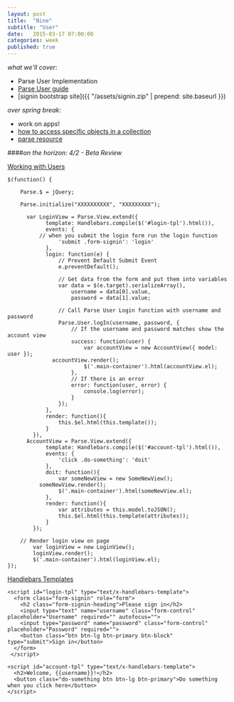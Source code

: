 ```yaml
---
layout: post
title:  "Nine"
subtitle: "User"
date:   2015-03-17 07:00:00
categories: week
published: true
---
```


*what we'll cover:*

- Parse User Implementation
- [Parse User guide](https://parse.com/docs/js_guide#users)
- [signin bootstrap site]({{ "/assets/signin.zip" | prepend: site.baseurl }})

*over spring break:*

- work on apps!
- [how to access specific objects in a collection](http://lostechies.com/derickbailey/2011/10/11/backbone-js-getting-the-model-for-a-clicked-element/)
- [parse resource](http://hasin.me/2013/10/23/playing-with-parse-com-api/)

####*on the horizon: 4/2 - Beta Review*

<div class="expander">
  <a href="javascript:void(0)" id="js-expander-trigger-1" class="expander-trigger expander-hidden demo">Working with Users</a>
  <div id="js-expander-content-1" class="expander-content" markdown="1">


    $(function() {

    	Parse.$ = jQuery;

    	Parse.initialize("XXXXXXXXXX", "XXXXXXXXX");

          var LoginView = Parse.View.extend({
      			template: Handlebars.compile($('#login-tpl').html()),
      			events: {
              // when you submit the login form run the login function
      				'submit .form-signin': 'login'
      			},
      			login: function(e) {
      				// Prevent Default Submit Event
      				e.preventDefault();

      				// Get data from the form and put them into variables
      				var data = $(e.target).serializeArray(),
      					username = data[0].value,
      					password = data[1].value;

      				// Call Parse User Login function with username and password
      				Parse.User.logIn(username, password, {
      					// If the username and password matches show the account view
      					success: function(user) {
      						var accountView = new AccountView({ model: user });
                  accountView.render();
      						$('.main-container').html(accountView.el);
      					},
      					// If there is an error
      					error: function(user, error) {
      						console.log(error);
      					}
      				});
      			},
       			render: function(){
      				this.$el.html(this.template());
      			}
      		}),
          AccountView = Parse.View.extend({
      			template: Handlebars.compile($('#account-tpl').html()),
      			events: {
      				'click .do-something': 'doit'
      			},
      			doit: function(){
      				var someNewView = new SomeNewView();
              someNewView.render();
      				$('.main-container').html(someNewView.el);
      			},
      			render: function(){
      				var attributes = this.model.toJSON();
      				this.$el.html(this.template(attributes));
      			}
      		});

        // Render login view on page
    		var loginView = new LoginView();
    		loginView.render();
    		$('.main-container').html(loginView.el);
    });

</div>
</div>



<div class="expander">
  <a href="javascript:void(0)" id="js-expander-trigger-2" class="expander-trigger expander-hidden demo">Handlebars Templates</a>
  <div id="js-expander-content-2" class="expander-content" markdown="1">


    <script id="login-tpl" type="text/x-handlebars-template">
      <form class="form-signin" role="form">
        <h2 class="form-signin-heading">Please sign in</h2>
        <input type="text" name="username" class="form-control" placeholder="Username" required="" autofocus="">
        <input type="password" name="password" class="form-control" placeholder="Password" required="">
        <button class="btn btn-lg btn-primary btn-block" type="submit">Sign in</button>
      </form>
     </script>

    <script id="account-tpl" type="text/x-handlebars-template">
      <h2>Welcome, {{username}}!</h2>
      <button class="do-something btn btn-lg btn-primary">Do something when you click here</button>
    </script>


</div>
</div>
